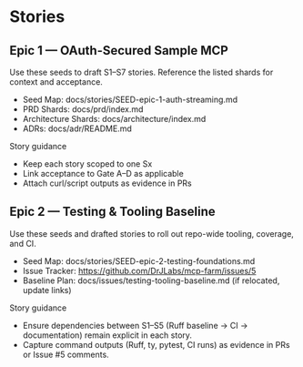 # Stories

## Epic 1 — OAuth-Secured Sample MCP

Use these seeds to draft S1–S7 stories. Reference the listed shards for context and acceptance.

- Seed Map: docs/stories/SEED-epic-1-auth-streaming.md
- PRD Shards: docs/prd/index.md
- Architecture Shards: docs/architecture/index.md
- ADRs: docs/adr/README.md

Story guidance

- Keep each story scoped to one Sx
- Link acceptance to Gate A–D as applicable
- Attach curl/script outputs as evidence in PRs

## Epic 2 — Testing & Tooling Baseline

Use these seeds and drafted stories to roll out repo-wide tooling, coverage, and CI.

- Seed Map: docs/stories/SEED-epic-2-testing-foundations.md
- Issue Tracker: https://github.com/DrJLabs/mcp-farm/issues/5
- Baseline Plan: docs/issues/testing-tooling-baseline.md (if relocated, update links)

Story guidance

- Ensure dependencies between S1–S5 (Ruff baseline → CI → documentation) remain explicit in each story.
- Capture command outputs (Ruff, ty, pytest, CI runs) as evidence in PRs or Issue #5 comments.
